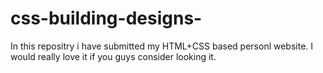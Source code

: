 # css-building-designs-
In this repositry i have submitted my HTML+CSS based personl website.
I would really love it if you guys consider looking it.
